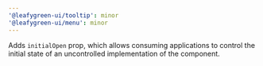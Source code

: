 ```yaml
---
'@leafygreen-ui/tooltip': minor
'@leafygreen-ui/menu': minor
---
```


Adds `initialOpen` prop, which allows consuming applications to control the initial state of an uncontrolled implementation of the component.
